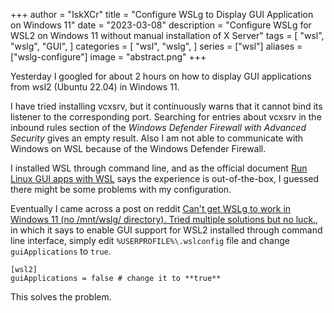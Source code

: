 +++
author = "IskXCr"
title = "Configure WSLg to Display GUI Application on Windows 11"
date = "2023-03-08"
description = "Configure WSLg for WSL2 on Windows 11 without manual installation of X Server"
tags = [
    "wsl",
    "wslg",
    "GUI",
]
categories = [
    "wsl",
    "wslg",
]
series = ["wsl"]
aliases = ["wslg-configure"]
image = "abstract.png"
+++

Yesterday I googled for about 2 hours on how to display GUI applications from wsl2 (Ubuntu 22.04) in Windows 11.

I have tried installing vcxsrv, but it continuously warns that it cannot bind its listener to the corresponding port. Searching for entries about vcxsrv in the inbound rules section of the *Windows Defender Firewall with Advanced Security* gives an empty result. Also I am not able to communicate with Windows on WSL because of the Windows Defender Firewall.

I installed WSL through command line, and as the official document [Run Linux GUI apps with WSL](https://learn.microsoft.com/en-us/windows/wsl/tutorials/gui-apps) says the experience is out-of-the-box, I guessed there might be some problems with my configuration.

Eventually I came across a post on reddit [Can't get WSLg to work in Windows 11 (no /mnt/wslg/ directory). Tried multiple solutions but no luck.](https://www.reddit.com/r/wsl2/comments/y7epv4/cant_get_wslg_to_work_in_windows_11_no_mntwslg/), in which it says to enable GUI support for WSL2 installed through command line interface, simply edit `%USERPROFILE%\.wslconfig` file and change `guiApplications` to `true`.

```
[wsl2]
guiApplications = false # change it to **true**
```

This solves the problem.
